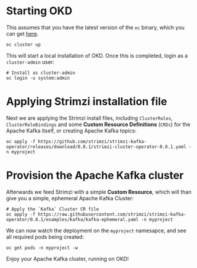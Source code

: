 # Starting OKD 

This assumes that you have the latest version of the `oc` binary, which you can get [here](https://github.com/OKD/origin/releases).

```shell
oc cluster up
```

This will start a local installation of OKD. Once this is completed, login as a `cluster-admin` user:

```shell
# Install as cluster-admin
oc login -u system:admin
```

# Applying Strimzi installation file

Next we are applying the Strimzi install files, including `ClusterRoles`, `ClusterRoleBindings` and some **Custom Resource Definitions** (`CRDs`) for the Apache Kafka itself, or creating Apache Kafka topics:

```shell
oc apply -f https://github.com/strimzi/strimzi-kafka-operator/releases/download/0.8.1/strimzi-cluster-operator-0.8.1.yaml -n myproject
```

# Provision the Apache Kafka cluster

Afterwards we feed Strimzi with a simple **Custom Resource**, which will than give you a simple, ephemeral Apache Kafka Cluster:

```shell
# Apply the `Kafka` Cluster CR file
oc apply -f https://raw.githubusercontent.com/strimzi/strimzi-kafka-operator/0.8.1/examples/kafka/kafka-ephemeral.yaml -n myproject
```

We can now watch the deployment on the `myproject` namesapce, and see all required pods being created:

```shell
oc get pods -n myproject -w
```

Enjoy your Apache Kafka cluster, running on OKD!
